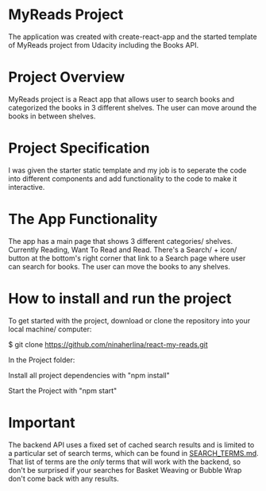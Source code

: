 # MyReads Project

The application was created with create-react-app and the started template of MyReads project from Udacity including the Books API.

# Project Overview

MyReads project is a React app that allows user to search books and categorized the books in 3 different shelves. The user can move around the books in between shelves.

# Project Specification

I was given the starter static template and my job is to seperate the code into different components and add functionality to the code to make it interactive.

# The App Functionality

The app has a main page that shows 3 different categories/ shelves. Currently Reading, Want To Read and Read. There's a Search/ + icon/ button at the bottom's right corner that link to a Search page where user can search for books. The user can move the books to any shelves.

# How to install and run the project

To get started with the project, download or clone the repository into your local machine/ computer:

$ git clone https://github.com/ninaherlina/react-my-reads.git

In the Project folder:

Install all project dependencies with "npm install"

Start the Project with "npm start"

# Important

The backend API uses a fixed set of cached search results and is limited to a particular set of search terms, which can be found in [SEARCH_TERMS.md](SEARCH_TERMS.md). That list of terms are the _only_ terms that will work with the backend, so don't be surprised if your searches for Basket Weaving or Bubble Wrap don't come back with any results.
